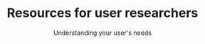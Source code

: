 ---
layout: role-index
title: Resources for user researchers
subtitle: Understanding your user's needs
audience: user-researchers
hero: An introduction to user research
breadcrumbs:
  -
    title: Home
    url: /service-manual
---